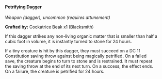 #### Petrifying Dagger
_Weapon (dagger), uncommon (requires attunement)_

**Crafted by:** Cockatrice Beak x1 (Blacksmith)

If this dagger strikes any non-living organic matter that is smaller than half a cubic foot in volume, it is instantly turned to stone for 24 hours.

If a tiny creature is hit by this dagger, they must succeed on a DC 11 Constitution saving throw against being magically petrified. On a failed save, the creature begins to turn to stone and is restrained. It must repeat the saving throw at the end of its next turn. On a success, the effect ends. On a failure, the creature is petrified for 24 hours.
